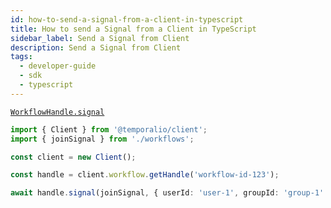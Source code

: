 ```yaml
---
id: how-to-send-a-signal-from-a-client-in-typescript
title: How to send a Signal from a Client in TypeScript
sidebar_label: Send a Signal from Client
description: Send a Signal from Client
tags:
  - developer-guide
  - sdk
  - typescript
---
```


[`WorkflowHandle.signal`](https://typescript.temporal.io/api/interfaces/client.WorkflowHandle#signal)

```typescript
import { Client } from '@temporalio/client';
import { joinSignal } from './workflows';

const client = new Client();

const handle = client.workflow.getHandle('workflow-id-123');

await handle.signal(joinSignal, { userId: 'user-1', groupId: 'group-1' });
```
